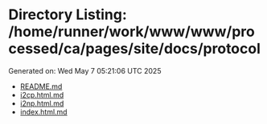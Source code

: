 # Directory Listing: /home/runner/work/www/www/processed/ca/pages/site/docs/protocol
Generated on: Wed May  7 05:21:06 UTC 2025

- [README.md](README.md)
- [i2cp.html.md](i2cp.html.md)
- [i2np.html.md](i2np.html.md)
- [index.html.md](index.html.md)
